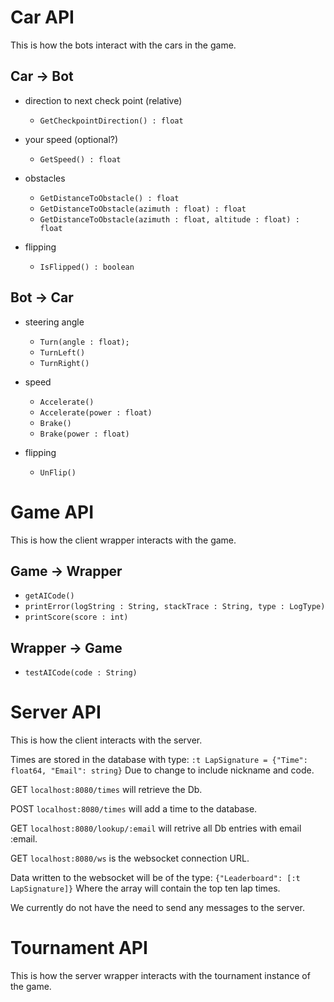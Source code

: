 Car API
============
This is how the bots interact with the cars in the game.

Car → Bot
-----

* direction to next check point (relative)
    - `GetCheckpointDirection() : float`

* your speed (optional?)
    - `GetSpeed() : float`

* obstacles
   - `GetDistanceToObstacle() : float`
   - `GetDistanceToObstacle(azimuth : float) : float`
   - `GetDistanceToObstacle(azimuth : float, altitude : float) : float`

* flipping
   - `IsFlipped() : boolean`

Bot → Car
------

* steering angle
   - `Turn(angle : float);`
   - `TurnLeft()`
   - `TurnRight()`

* speed
   - `Accelerate()`
   - `Accelerate(power : float)`
   - `Brake()`
   - `Brake(power : float)`

* flipping
   - `UnFlip()`

Game API
============
This is how the client wrapper interacts with the game.

Game → Wrapper
--------------
* `getAICode()`
* `printError(logString : String, stackTrace : String, type : LogType)`
* `printScore(score : int)`
    
Wrapper → Game
--------------
* `testAICode(code : String)`

Server API
==========
This is how the client interacts with the server.

Times are stored in the database with type:
`:t LapSignature = {"Time": float64, "Email": string}`
Due to change to include nickname and code.

GET `localhost:8080/times` will retrieve the Db.

POST `localhost:8080/times` will add a time to the database.

GET `localhost:8080/lookup/:email` will retrive all Db entries with
email :email.

GET `localhost:8080/ws` is the websocket connection URL.

Data written to the websocket will be of the type:
`{"Leaderboard": [:t LapSignature]}`
Where the array will contain the top ten lap times.

We currently do not have the need to send any messages to the server.

Tournament API
==============
This is how the server wrapper interacts with the tournament instance of the game.
